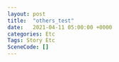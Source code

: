 ```yaml
---
layout: post
title:  "others_test"
date:   2021-04-11 05:00:00 +0000
categories: Etc
Tags: Story Etc
SceneCode: []
---
```

